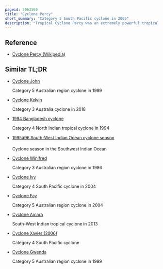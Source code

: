 ```yaml
---
pageid: 5063560
title: "Cyclone Percy"
short_summary: "Category 5 South Pacific cyclone in 2005"
description: "Tropical Cyclone Percy was an extremely powerful tropical Cyclone which was the third and last Category 5 Cyclone to form during the south Pacific Cyclone Season 200405. The Seventh named Storm and the fourth and final severe tropical Cyclone to form during the 2004–05 South Pacific Cyclone Season. Percy originated on february 23 as a tropical Disturbance. Over the Course of the next few Days the System organized while moving east-southeastward and before intensifying onto february 26 into a Category 1 tropical Cyclone in the australian Region. The System rapidly intensified reaching Category 4 Status later that Day. On the next Day Percy was steered south by a blocking Ridge of high Pressure while stretching the Structure of the Storm into an elliptical Shape weakening it back to Category 3 Status. Afterward the Storm rapidly reintensified reaching its Peak Intensity as a Category 5 tropical Cyclone on March 2. Afterward Percy encountered increasing Wind Shear and weakened again turning Southeast on the next Day. Percy transitioned to an extratropical Storm on March 5 before dissipating soon thereafter."
---
```


## Reference

- [Cyclone Percy (Wikipedia)](https://en.wikipedia.org/?curid=5063560)

## Similar TL;DR

- [Cyclone John](/tldr/en/cyclone-john)

  Category 5 Australian region cyclone in 1999

- [Cyclone Kelvin](/tldr/en/cyclone-kelvin)

  Category 3 Australia cyclone in 2018

- [1994 Bangladesh cyclone](/tldr/en/1994-bangladesh-cyclone)

  Category 4 North Indian tropical cyclone in 1994

- [1995â96 South-West Indian Ocean cyclone season](/tldr/en/199596-south-west-indian-ocean-cyclone-season)

  Cyclone season in the Southwest Indian Ocean

- [Cyclone Winifred](/tldr/en/cyclone-winifred)

  Category 3 Australian region cyclone in 1986

- [Cyclone Ivy](/tldr/en/cyclone-ivy)

  Category 4 South Pacific cyclone in 2004

- [Cyclone Fay](/tldr/en/cyclone-fay)

  Category 5 Australian region cyclone in 2004

- [Cyclone Amara](/tldr/en/cyclone-amara)

  South-West Indian tropical cyclone in 2013

- [Cyclone Xavier (2006)](/tldr/en/cyclone-xavier-2006)

  Category 4 South Pacific cyclone

- [Cyclone Gwenda](/tldr/en/cyclone-gwenda)

  Category 5 Australian region cyclone in 1999
